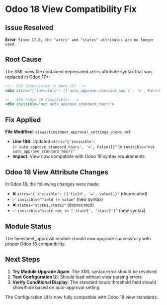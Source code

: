 # Odoo 18 View Compatibility Fix

## Issue Resolved
**Error**: `Since 17.0, the "attrs" and "states" attributes are no longer used.`

## Root Cause
The XML view file contained deprecated `attrs` attribute syntax that was replaced in Odoo 17+:

```xml
<!-- OLD (Deprecated in Odoo 18) -->
<div attrs="{'invisible': [('auto_approve_standard_hours', '=', False)]}">

<!-- NEW (Odoo 18 Compatible) -->
<div invisible="not auto_approve_standard_hours">
```

## Fix Applied
**File Modified**: `views/timesheet_approval_settings_views.xml`
- **Line 188**: Updated `attrs="{'invisible': [('auto_approve_standard_hours', '=', False)]}"` to `invisible="not auto_approve_standard_hours"`
- **Impact**: View now compatible with Odoo 18 syntax requirements

## Odoo 18 View Attribute Changes
In Odoo 18, the following changes were made:
- ❌ `attrs="{'invisible': [('field', '=', value)]}"` (deprecated)
- ✅ `invisible="field != value"` (new syntax)
- ❌ `states="state1,state2"` (deprecated)  
- ✅ `invisible="state not in ['state1', 'state2']"` (new syntax)

## Module Status
The timesheet_approval module should now upgrade successfully with proper Odoo 18 compatibility.

## Next Steps
1. **Try Module Upgrade Again**: The XML syntax error should be resolved
2. **Test Configuration UI**: Should load without view parsing errors
3. **Verify Conditional Display**: The standard hours threshold field should show/hide based on auto-approval setting

The Configuration UI is now fully compatible with Odoo 18 view standards.
